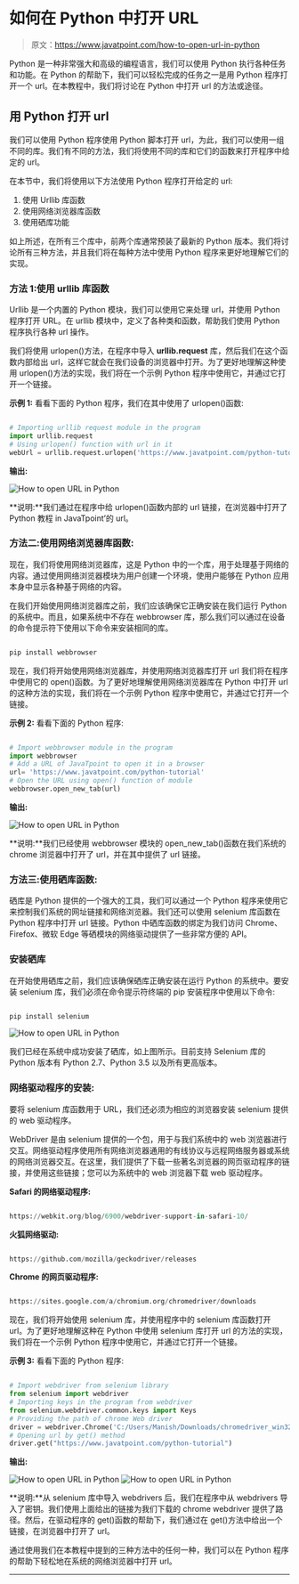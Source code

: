 # 如何在 Python 中打开 URL

> 原文：<https://www.javatpoint.com/how-to-open-url-in-python>

Python 是一种非常强大和高级的编程语言，我们可以使用 Python 执行各种任务和功能。在 Python 的帮助下，我们可以轻松完成的任务之一是用 Python 程序打开一个 url。在本教程中，我们将讨论在 Python 中打开 url 的方法或途径。

## 用 Python 打开 url

我们可以使用 Python 程序使用 Python 脚本打开 url，为此，我们可以使用一组不同的库。我们有不同的方法，我们将使用不同的库和它们的函数来打开程序中给定的 url。

在本节中，我们将使用以下方法使用 Python 程序打开给定的 url:

1.  使用 Urllib 库函数
2.  使用网络浏览器库函数
3.  使用硒库功能

如上所述，在所有三个库中，前两个库通常预装了最新的 Python 版本。我们将讨论所有三种方法，并且我们将在每种方法中使用 Python 程序来更好地理解它们的实现。

### 方法 1:使用 urllib 库函数

Urllib 是一个内置的 Python 模块，我们可以使用它来处理 url，并使用 Python 程序打开 URL。在 urllib 模块中，定义了各种类和函数，帮助我们使用 Python 程序执行各种 url 操作。

我们将使用 urlopen()方法，在程序中导入 **urllib.request** 库，然后我们在这个函数内部给出 url，这样它就会在我们设备的浏览器中打开。为了更好地理解这种使用 urlopen()方法的实现，我们将在一个示例 Python 程序中使用它，并通过它打开一个链接。

**示例 1:** 看看下面的 Python 程序，我们在其中使用了 urlopen()函数:

```py

# Importing urllib request module in the program
import urllib.request
# Using urlopen() function with url in it
webUrl = urllib.request.urlopen('https://www.javatpoint.com/python-tutorial')

```

**输出:**

![How to open URL in Python](img/eb9d446c3ddc6c4ce35fcfd55a760f50.png)

**说明:**我们通过在程序中给 urlopen()函数内部的 url 链接，在浏览器中打开了 Python 教程 in JavaTpoint’的 url。

### 方法二:使用网络浏览器库函数:

现在，我们将使用网络浏览器库，这是 Python 中的一个库，用于处理基于网络的内容。通过使用网络浏览器模块为用户创建一个环境，使用户能够在 Python 应用本身中显示各种基于网络的内容。

在我们开始使用网络浏览器库之前，我们应该确保它正确安装在我们运行 Python 的系统中。而且，如果系统中不存在 webbrowser 库，那么我们可以通过在设备的命令提示符下使用以下命令来安装相同的库。

```py

pip install webbrowser

```

现在，我们将开始使用网络浏览器库，并使用网络浏览器库打开 url 我们将在程序中使用它的 open()函数。为了更好地理解使用网络浏览器库在 Python 中打开 url 的这种方法的实现，我们将在一个示例 Python 程序中使用它，并通过它打开一个链接。

**示例 2:** 看看下面的 Python 程序:

```py

# Import webbrowser module in the program
import webbrowser
# Add a URL of JavaTpoint to open it in a browser
url= 'https://www.javatpoint.com/python-tutorial'
# Open the URL using open() function of module
webbrowser.open_new_tab(url)

```

**输出:**

![How to open URL in Python](img/eb9d446c3ddc6c4ce35fcfd55a760f50.png)

**说明:**我们已经使用 webbrowser 模块的 open_new_tab()函数在我们系统的 chrome 浏览器中打开了 url，并在其中提供了 url 链接。

### 方法三:使用硒库函数:

硒库是 Python 提供的一个强大的工具，我们可以通过一个 Python 程序来使用它来控制我们系统的网址链接和网络浏览器。我们还可以使用 selenium 库函数在 Python 程序中打开 url 链接。Python 中硒库函数的绑定为我们访问 Chrome、Firefox、微软 Edge 等硒模块的网络驱动提供了一些非常方便的 API。

### 安装硒库

在开始使用硒库之前，我们应该确保硒库正确安装在运行 Python 的系统中。要安装 selenium 库，我们必须在命令提示符终端的 pip 安装程序中使用以下命令:

```py

pip install selenium

```

![How to open URL in Python](img/7e1c73ad7db9517e35acf9f8a0516bca.png)

我们已经在系统中成功安装了硒库，如上图所示。目前支持 Selenium 库的 Python 版本有 Python 2.7、Python 3.5 以及所有更高版本。

### 网络驱动程序的安装:

要将 selenium 库函数用于 URL，我们还必须为相应的浏览器安装 selenium 提供的 web 驱动程序。

WebDriver 是由 selenium 提供的一个包，用于与我们系统中的 web 浏览器进行交互。网络驱动程序使用所有网络浏览器通用的有线协议与远程网络服务器或系统的网络浏览器交互。在这里，我们提供了下载一些著名浏览器的网页驱动程序的链接，并使用这些链接；您可以为系统中的 web 浏览器下载 web 驱动程序。

**Safari 的网络驱动程序:**

```py

https://webkit.org/blog/6900/webdriver-support-in-safari-10/

```

**火狐网络驱动:**

```py

https://github.com/mozilla/geckodriver/releases

```

**Chrome 的网页驱动程序:**

```py

https://sites.google.com/a/chromium.org/chromedriver/downloads

```

现在，我们将开始使用 selenium 库，并使用程序中的 selenium 库函数打开 url。为了更好地理解这种在 Python 中使用 selenium 库打开 url 的方法的实现，我们将在一个示例 Python 程序中使用它，并通过它打开一个链接。

**示例 3:** 看看下面的 Python 程序:

```py

# Import webdriver from selenium library
from selenium import webdriver
# Importing keys in the program from webdriver
from selenium.webdriver.common.keys import Keys
# Providing the path of chrome Web driver
driver = webdriver.Chrome('C:/Users/Manish/Downloads/chromedriver_win32/chromedriver.exe')
# Opening url by get() method
driver.get("https://www.javatpoint.com/python-tutorial") 

```

**输出:**

![How to open URL in Python](img/ba194c1223247792fdbc0e80c0c26aaf.png)
![How to open URL in Python](img/c3901b56a6503c4f79f027c040b3f6ce.png)

**说明:**从 selenium 库中导入 webdrivers 后，我们在程序中从 webdrivers 导入了密钥。我们使用上面给出的链接为我们下载的 chrome webdriver 提供了路径。然后，在驱动程序的 get()函数的帮助下，我们通过在 get()方法中给出一个链接，在浏览器中打开了 url。

通过使用我们在本教程中提到的三种方法中的任何一种，我们可以在 Python 程序的帮助下轻松地在系统的网络浏览器中打开 url。

* * *